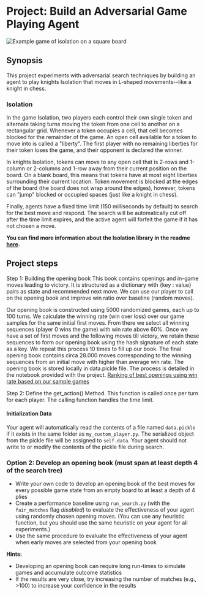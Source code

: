 
# Project: Build an Adversarial Game Playing Agent

![Example game of isolation on a square board](viz.gif)

## Synopsis

This project experiments with adversarial search techniques by building an agent to play knights Isolation that moves in L-shaped movements--like a knight in chess.

### Isolation

In the game Isolation, two players each control their own single token and alternate taking turns moving the token from one cell to another on a rectangular grid.  Whenever a token occupies a cell, that cell becomes blocked for the remainder of the game.  An open cell available for a token to move into is called a "liberty".  The first player with no remaining liberties for their token loses the game, and their opponent is declared the winner.

In knights Isolation, tokens can move to any open cell that is 2-rows and 1-column or 2-columns and 1-row away from their current position on the board.  On a blank board, this means that tokens have at most eight liberties surrounding their current location.  Token movement is blocked at the edges of the board (the board does not wrap around the edges), however, tokens can "jump" blocked or occupied spaces (just like a knight in chess).

Finally, agents have a fixed time limit (150 milliseconds by default) to search for the best move and respond.  The search will be automatically cut off after the time limit expires, and the active agent will forfeit the game if it has not chosen a move.

**You can find more information about the Isolation library in the readme [here](/isolation/README.md).**


## Project steps

Step 1: Building the opening book
This book contains openings and in-game moves leading to victory. It is structured as a dictionary with {key : value} pairs as state and recommended next move. We can use our player to call on the opening book and improve win ratio over baseline (random moves).

Our opening book is constructed using 5000 randomized games, each up to 100 turns. We calculate the winning rate (win over loss) over our game samples for the same initial first moves. From there we select all winning sequences (player 0 wins the game) with win rate above 60%. Once we have a set of first moves and the following moves till victory, we retain these sequences to form our opening book using the hash signature of each state as a key.
We repeat this process 10 times to fill up our book. The final opening book contains circa 28.000 moves corresponding to the winning sequences from an initial move with higher than average win rate. The opening book is stored locally in data.pickle file.
The process is detailed in the notebook provided with the project.
[Ranking of best openings using win rate based on our sample games](!best_openings_win_rate.png)



Step 2: Define the get_action() Method. This function is called once per turn for each player. The calling function handles the time limit. 



#### Initialization Data
Your agent will automatically read the contents of a file named `data.pickle` if it exists in the same folder as `my_custom_player.py`. The serialized object from the pickle file will be assigned to `self.data`. Your agent should not write to or modify the contents of the pickle file during search.





### Option 2: Develop an opening book (must span at least depth 4 of the search tree)

- Write your own code to develop an opening book of the best moves for every possible game state from an empty board to at least a depth of 4 plies
- Create a performance baseline using `run_search.py` (with the `fair_matches` flag _disabled_) to evaluate the effectiveness of your agent using randomly chosen opening moves.  (You can use any heuristic function, but you should use the same heuristic on your agent for all experiments.)
- Use the same procedure to evaluate the effectiveness of your agent when early moves are selected from your opening book

**Hints:**
- Developing an opening book can require long run-times to simulate games and accumulate outcome statistics
- If the results are very close, try increasing the number of matches (e.g., >100) to increase your confidence in the results

